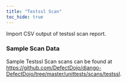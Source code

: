 ```yaml
---
title: "Testssl Scan"
toc_hide: true
---
```

Import CSV output of testssl scan report.

### Sample Scan Data
Sample Testssl Scan scans can be found at https://github.com/DefectDojo/django-DefectDojo/tree/master/unittests/scans/testssl.